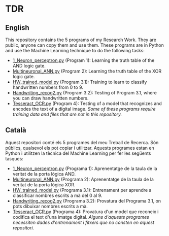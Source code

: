 # TDR
## English
This repository contains the 5 programs of my Research Work. They are public, anyone can copy them and use them.
These programs are in Python and use the Machine Learning technique to do the following tasks:
- [1_Neuron_perceptron.py](https://github.com/Pikurrot/TDR/blob/main/1_neuron_Perceptron.py) (Program 1): Learning the truth table of the AND logic gate.
- [Multineuronal_ANN.py](https://github.com/Pikurrot/TDR/blob/main/Multineuronal_ANN.py) (Program 2): Learning the truth table of the XOR logic gate.
- [HW_trained_model.py](https://github.com/Pikurrot/TDR/blob/main/HW_trained_model.py) (Program 3.1): Training to learn to classify handwritten numbers from 0 to 9.
- [Handwriting_recog2.py](https://github.com/Pikurrot/TDR/blob/main/Handwriting_recog2.py) (Program 3.2): Testing of Program 3.1, where you can draw handwritten numbers.
- [Tesseract_OCR.py](https://github.com/Pikurrot/TDR/blob/main/Tesseract_OCR.py) (Program 4): Testing of a model that recognizes and encodes the text of a digital image.
*Some of these programs require training data and files that are not in this repository.*
## Català
Aquest repositori conté els 5 programes del meu Treball de Recerca. Són públics, qualsevol els pot copiar i utilitzar.
Aquests programes estan en Python i utilitzen la tècnica del Machine Learning per fer les següents tasques:
- [1_Neuron_perceptron.py](https://github.com/Pikurrot/TDR/blob/main/1_neuron_Perceptron.py) (Programa 1): Aprenentatge de la taula de la veritat de la porta lògica AND.
- [Multineuronal_ANN.py](https://github.com/Pikurrot/TDR/blob/main/Multineuronal_ANN.py) (Programa 2): Aprenentatge de la taula de la veritat de la porta lògica XOR.
- [HW_trained_model.py](https://github.com/Pikurrot/TDR/blob/main/HW_trained_model.py) (Programa 3.1): Entrenament per aprendre a classificar nombres escrits a mà del 0 al 9.
- [Handwriting_recog2.py](https://github.com/Pikurrot/TDR/blob/main/Handwriting_recog2.py) (Programa 3.2): Provatura del Programa 3.1, on pots dibuixar nombres escrits a mà.
- [Tesseract_OCR.py](https://github.com/Pikurrot/TDR/blob/main/Tesseract_OCR.py) (Programa 4): Provatura d'un model que reconeix i codifica el text d'una imatge digital.
*Alguns d'aquests programes necessiten dades d'entrenament i fitxers que no consten en aquest repositori.*

